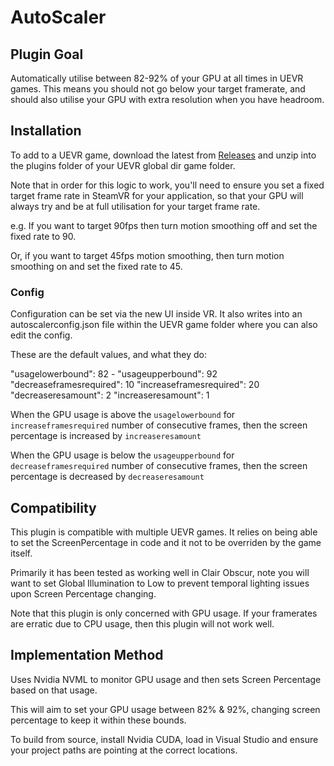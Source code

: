 # AutoScaler

## Plugin Goal

Automatically utilise between 82-92% of your GPU at all times in UEVR games.
This means you should not go below your target framerate, and should also utilise your GPU with extra resolution when you have headroom.

## Installation

To add to a UEVR game, download the latest from [Releases](https://github.com/hookmanuk/AutoScaler/releases) and unzip into the plugins folder of your UEVR global dir game folder.

Note that in order for this logic to work, you'll need to ensure you set a fixed target frame rate in SteamVR for your application, so that your GPU will always try and be at full utilisation for your target frame rate.

e.g. If you want to target 90fps then turn motion smoothing off and set the fixed rate to 90.

Or, if you want to target 45fps motion smoothing, then turn motion smoothing on and set the fixed rate to 45.

### Config

Configuration can be set via the new UI inside VR. It also writes into an autoscalerconfig.json file within the UEVR game folder where you can also edit the config.

These are the default values, and what they do:

"usagelowerbound": 82 - 
"usageupperbound": 92
"decreaseframesrequired": 10
"increaseframesrequired": 20
"decreaseresamount": 2
"increaseresamount": 1

When the GPU usage is above the `usagelowerbound` for `increaseframesrequired` number of consecutive frames, then the screen percentage is increased by `increaseresamount`

When the GPU usage is below the `usageupperbound` for `decreaseframesrequired` number of consecutive frames, then the screen percentage is decreased by `decreaseresamount`

## Compatibility

This plugin is compatible with multiple UEVR games.
It relies on being able to set the ScreenPercentage in code and it not to be overriden by the game itself.

Primarily it has been tested as working well in Clair Obscur, note you will want to set Global Illumination to Low to prevent temporal lighting issues upon Screen Percentage changing.

Note that this plugin is only concerned with GPU usage. If your framerates are erratic due to CPU usage, then this plugin will not work well.

## Implementation Method

Uses Nvidia NVML to monitor GPU usage and then sets Screen Percentage based on that usage.

This will aim to set your GPU usage between 82% & 92%, changing screen percentage to keep it within these bounds.

To build from source, install Nvidia CUDA, load in Visual Studio and ensure your project paths are pointing at the correct locations.

